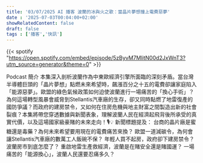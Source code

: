 ```yaml
---
title: '03/07/2025 AI 播客 波蘭的冰與火之歌：當晶片夢想撞上電費惡夢'
date : '2025-07-03T00:04:00+02:00'
showRelatedContent: false
draft: false
tags : ['播客','快訊']
---
```

{{< spotify "https://open.spotify.com/embed/episode/5zByvM7MlitN00d2JxWnT3?utm_source=generator&theme=0" >}}



Podcast 簡介
本集深入剖析波蘭作為中東歐經濟引擎所面臨的深刻矛盾。當台灣半導體巨頭的「晶片夢想」點燃未來希望時，飆漲百分之十五的電費卻讓家庭陷入「能源惡夢」。歐盟的綠色氣候政策如何迫使波蘭進行一場痛苦的「換心手術」？為何這場轉型風暴會威脅到Stellantis汽車廠的生存，卻又同時點燃了地雷復產的國防爭議？而政府的建房禁令，又如何在住房危機與地主財富之間製造出新的社會裂痕？本集將帶您穿透數據與新聞表象，理解波蘭人民在經濟起飛背後所承受的真實代價，以及這場國家級豪賭的未來走向！🎙️💡
新聞標題提及：
台商的晶片廠是蜜糖還是毒藥？為何未來希望要用現在的電費痛苦來換？
歐盟一道減碳令，為何會讓Stellantis汽車廠的數萬工人飯碗不保？
年輕人買不起房，政府卻下建房禁令？波蘭房市到底怎麼了？
重啟地雷生產救經濟，波蘭是在賭安全還是賭國運？
一場痛苦的「能源換心」，波蘭人民還要忍痛多久？